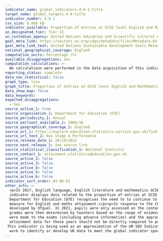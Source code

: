 ```yaml
---
indicator_name: global_indicators.4-6-1-title
target_name: global_targets.4-6-title
indicator_number: 4.6.1
csv_size: 8.066 kB
indicator_available: Proportion of entries at GCSE level English and Mathematics achieving a pass grade
un_designated_tier: Tier II
un_custodian_agency: United Nations Education and Scientific Cultural Organisation - Institute of Statistics (UNESCO-UIS)
goal_meta_link: https://unstats.un.org/sdgs/metadata/files/Metadata-04-06-01.pdf
goal_meta_link_text: United Nations Sustainable Development Goals Metadata (PDF 57.8 KB)
national_geographical_coverage: England
computation_units: Percentage (%)
available_disaggregations: Sex
computation_calculations: >-
  No calculations were performed in the data acquisition of this indicator as appropriate data was readily available in the final format specified by this proxy indicator. For insight into the details of potential calculations, please refer to the original source methodology information.
reporting_status: complete
data_non_statistical: false
graph_type: line
graph_title: Proportion of entries at GCSE level English and Mathematics achieving a pass grade
data_show_map: false
data_keywords:
expected_disaggregations:
  - Sex
source_active_1: true
source_organisation_1: Department for Education (DfE)
source_periodicity_1: Annual
source_earliest_available_1: 2009/10
source_geographical_coverage_1: England
source_url_1: https://explore-education-statistics.service.gov.uk/find-statistics/key-stage-4-performance-revised/2021-22
source_url_text_1: Key Stage 4 Performance
source_release_date_1: 20/10/2022
source_next_release_1: See source link
source_statistical_classification_1: National Statistic
source_contact_1: attainment.statistics@education.gov.uk 
source_active_2: false
source_active_3: false
source_active_4: false
source_active_5: false
source_active_6: false
indicator_sort_order: 04-06-01
other_info: >-
  <p>In 2017, English language, English literature and mathematics GCSEs in England were reformed and graded from 9 to 1, with 9 being the highest grade. A grade 4 or above marks a similar achievement to the old grade C or above, the standard for a level 2 qualification.</p><p>This
  indicator displays data related to the proportion of entries at GCSE level English and Mathematics achieving a pass grade, which means the proportion of entries achieving a grade C or above from years 2009/10 to 2015/16 and a grade 4 and above from 2016/17 onwards. However, the
  Department for Education (DfE) recognises the need to to continue to raise standards in English and maths. As such, the DfE class a grade 5 and above in English or maths as a ‘strong pass' and report the percentage of pupils achieving grades 5 or above as its headline school performance
  measure for English and maths attainment.</p><p>In response to the COVID-19 pandemic, summer exams were cancelled in 2020 and 2021. Pupils scheduled to sit GCSE and A/AS level exams in 2020 were awarded either a centre assessment grade (CAG) or their calculated grade using a model
  developed by Ofqual. In 2021, pupils were only assessed on the content they had been taught for each course and schools were given flexibility to decide how to assess their pupils’ performance, for example, through mock exams, class tests, and non-exam assessment already completed. GCSE
  grades were then determined by teachers based on the range of evidence available and they are referred to as teacher-assessed grades, or TAGs.</p><p>The 2021/22 academic year saw the return of the summer exam series. As part of the transition back to the summer exam series, adaptations
  were made to the exams (including advance information) and the approach to grading for 2022 exams broadly reflected a midpoint between results in 2019 and 2021.</p><p>The changes to the way GCSE grades were awarded in 2019/20 and 2020/21 (with CAGs and TAGs replacing exams) mean pupil
  attainment data for these years should not be directly compared to pupil attainment data from any other years for the purposes of measuring year on year changes in pupil performance.</p><p>
 This indicator is being used as an approximation of the UN SDG Indicator. Where possible, we will
  work to identify or develop UK data to meet the global indicator specification. This indicator has not been identified in collaboration with topic experts.
---
```

